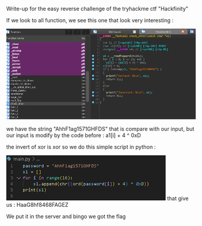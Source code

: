 Write-up for the easy reverse challenge of the tryhackme ctf "Hackfinity"

If we look to all function, we see this one that look very interesting :

![test](Images/20241116223522.png)

we have the string "AhhF1ag1571GHFDS" that is compare with our input, but our input is modify by the code before : a1[i] + 4 ^ 0xD

the invert of xor is xor so we do this simple script in python : 

![](Images/20250321124920.png)
that give us : HaaG8hf8468FAGEZ

We put it in the server and bingo we got the flag
